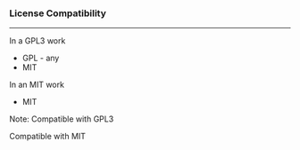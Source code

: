 ### License Compatibility

<hr />

In a GPL3 work
- GPL - any
- MIT

In an MIT work
- MIT

Note:
Compatible with GPL3

Compatible with MIT
